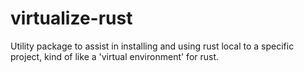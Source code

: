 # virtualize-rust
Utility package to assist in installing and using rust local to a specific project, kind of like a 'virtual environment' for rust.
